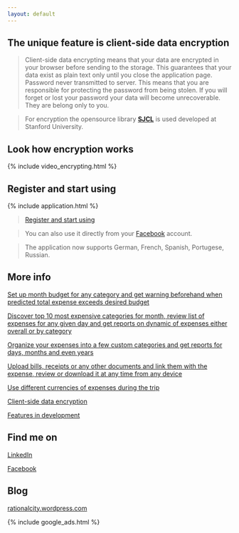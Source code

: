 ```yaml
---
layout: default
---
```


## The unique feature is client-side data encryption

> Client-side data encrypting means that your data are encrypted in your browser before sending to the storage. This guarantees that your data exist as plain text only until you close the application page. Password never transmitted to server. This means that you are responsible for protecting the password from being stolen. If you will forget or lost your password your data will become unrecoverable. They are belong only to you. 

> For encryption the opensource library [**SJCL**](https://crypto.stanford.edu/sjcl/) is used developed at Stanford University.

## Look how encryption works

{% include video_encrypting.html %}

## Register and start using

{% include application.html %}

> [Register and start using](https://xpnss.azurewebsites.net)

> You can also use it directly from your [Facebook](https://apps.facebook.com/xpenses) account.

> The application now supports German, French, Spanish, Portugese, Russian.

## More info

[Set up month budget for any category and get warning beforehand when predicted total expense exceeds desired budget](budget-management)

[Discover top 10 most expensive categories for month, review list of expenses for any given day and get reports on dynamic of expenses either overall or by category](expense-reporting)

[Organize your expenses into a few custom categories and get reports for days, months and even years](expense-tracking)

[Upload bills, receipts or any other documents and link them with the expense, review or download it at any time from any device](how-to-associate-bills-and-receipts-with-expense)

[Use different currencies of expenses during the trip](how-to-track-multicurrency-expenses)

[Client-side data encryption](client-side-data-encryption)

[Features in development](features)

## Find me on

[LinkedIn](https://ru.linkedin.com/pub/dmitry-morozov/59/90a/794)

[Facebook](https://www.facebook.com/profile.php?id=100004082021870)

## Blog

[rationalcity.wordpress.com](https://rationalcity.wordpress.com)

{% include google_ads.html %}
